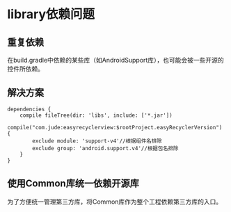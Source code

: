 # library依赖问题

## 重复依赖
在build.gradle中依赖的某些库（如AndroidSupport库），也可能会被一些开源的控件所依赖。

## 解决方案
```
dependencies {
    compile fileTree(dir: 'libs', include: ['*.jar'])
    compile("com.jude:easyrecyclerview:$rootProject.easyRecyclerVersion") {
        exclude module: 'support-v4'//根据组件名排除
        exclude group: 'android.support.v4'//根据包名排除
    }
}
```

## 使用Common库统一依赖开源库
为了方便统一管理第三方库，将Common库作为整个工程依赖第三方库的入口。